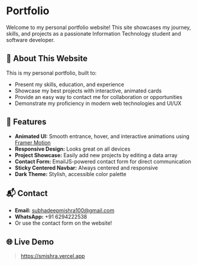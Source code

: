 # Portfolio

Welcome to my personal portfolio website! This site showcases my journey, skills, and projects as a passionate Information Technology student and software developer.



## 🌟 About This Website

This is my personal portfolio, built to:
- Present my skills, education, and experience
- Showcase my best projects with interactive, animated cards
- Provide an easy way to contact me for collaboration or opportunities
- Demonstrate my proficiency in modern web technologies and UI/UX

## 🚀 Features

- **Animated UI:** Smooth entrance, hover, and interactive animations using [Framer Motion](https://www.framer.com/motion/)
- **Responsive Design:** Looks great on all devices
- **Project Showcase:** Easily add new projects by editing a data array
- **Contact Form:** EmailJS-powered contact form for direct communication
- **Sticky Centered Navbar:** Always centered and responsive
- **Dark Theme:** Stylish, accessible color palette








## 📬 Contact

- **Email:** subhadeepmishra100@gmail.com
- **WhatsApp:** +91 6294222538
- Or use the contact form on the website!

## 🌐 Live Demo

> https://smishra.vercel.app

